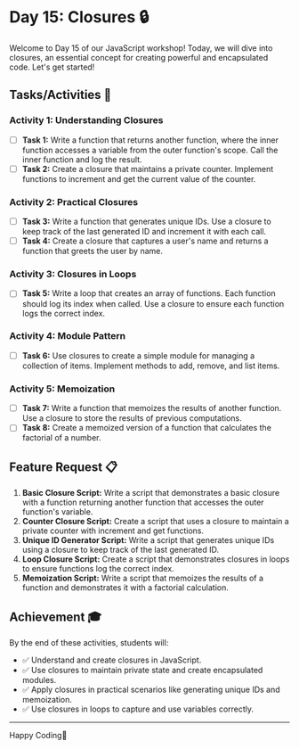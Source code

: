 # Day 15: Closures 🔒

Welcome to Day 15 of our JavaScript workshop! Today, we will dive into closures, an essential concept for creating powerful and encapsulated code. Let's get started!

## Tasks/Activities 📝

### Activity 1: Understanding Closures

- [ ] **Task 1:** Write a function that returns another function, where the inner function accesses a variable from the outer function's scope. Call the inner function and log the result.
- [ ] **Task 2:** Create a closure that maintains a private counter. Implement functions to increment and get the current value of the counter.

### Activity 2: Practical Closures

- [ ] **Task 3:** Write a function that generates unique IDs. Use a closure to keep track of the last generated ID and increment it with each call.
- [ ] **Task 4:** Create a closure that captures a user's name and returns a function that greets the user by name.

### Activity 3: Closures in Loops

- [ ] **Task 5:** Write a loop that creates an array of functions. Each function should log its index when called. Use a closure to ensure each function logs the correct index.

### Activity 4: Module Pattern

- [ ] **Task 6:** Use closures to create a simple module for managing a collection of items. Implement methods to add, remove, and list items.

### Activity 5: Memoization

- [ ] **Task 7:** Write a function that memoizes the results of another function. Use a closure to store the results of previous computations.
- [ ] **Task 8:** Create a memoized version of a function that calculates the factorial of a number.

## Feature Request 📋

1. **Basic Closure Script:** Write a script that demonstrates a basic closure with a function returning another function that accesses the outer function's variable.
2. **Counter Closure Script:** Create a script that uses a closure to maintain a private counter with increment and get functions.
3. **Unique ID Generator Script:** Write a script that generates unique IDs using a closure to keep track of the last generated ID.
4. **Loop Closure Script:** Create a script that demonstrates closures in loops to ensure functions log the correct index.
5. **Memoization Script:** Write a script that memoizes the results of a function and demonstrates it with a factorial calculation.

## Achievement 🎓

By the end of these activities, students will:

- ✅ Understand and create closures in JavaScript.
- ✅ Use closures to maintain private state and create encapsulated modules.
- ✅ Apply closures in practical scenarios like generating unique IDs and memoization.
- ✅ Use closures in loops to capture and use variables correctly.

---

Happy Coding🚀